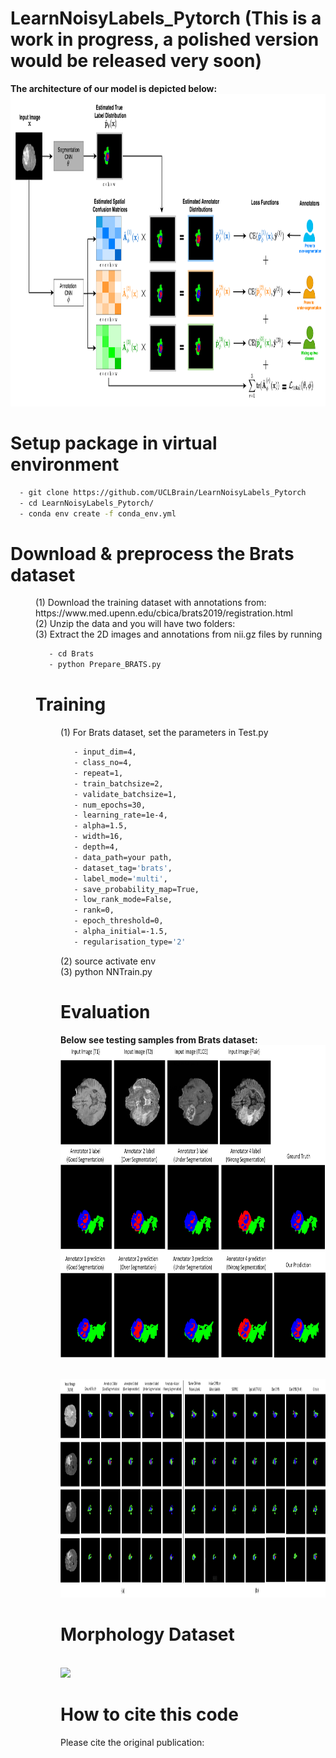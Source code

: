 # LearnNoisyLabels_Pytorch (This is a work in progress, a polished version would be released very soon)

**The architecture of our model is depicted below:**
<br>
 <img height="500" src="Figures/NIPS.png" />
 </br>

# Setup package in virtual environment
```sh
  - git clone https://github.com/UCLBrain/LearnNoisyLabels_Pytorch
  - cd LearnNoisyLabels_Pytorch/
  - conda env create -f conda_env.yml
```
# Download & preprocess the Brats dataset
<dl>
  <dd>(1) Download the training dataset with annotations from: https://www.med.upenn.edu/cbica/brats2019/registration.html
  <dd>(2) Unzip the data and you will have two folders: 
  <dd>(3) Extract the 2D images and annotations from nii.gz files by running
   
   ```sh
      - cd Brats
      - python Prepare_BRATS.py
   ```
# Training
<dl>
  <dd>(1) For Brats dataset, set the parameters in Test.py
   
   ```sh
      - input_dim=4,
      - class_no=4,
      - repeat=1,
      - train_batchsize=2,
      - validate_batchsize=1,
      - num_epochs=30,
      - learning_rate=1e-4,
      - alpha=1.5,
      - width=16,
      - depth=4,
      - data_path=your path,
      - dataset_tag='brats',
      - label_mode='multi',
      - save_probability_map=True,
      - low_rank_mode=False,
      - rank=0,
      - epoch_threshold=0,
      - alpha_initial=-1.5,
      - regularisation_type='2'
   ```
   <dd>(2) source activate env
   <dd>(3) python NNTrain.py
    
# Evaluation

**Below see testing samples from Brats dataset:**
<br>
 <img height="500" src="Figures/Brats_1.jpg" />
 </br>

<br>
 <img height="350" src="Figures/brats-compare.jpg" />
 </br>

# Morphology Dataset

<br>
 <img height="500" src="Figures/Morph.png" />
 </br>

# How to cite this code
Please cite the original publication:
